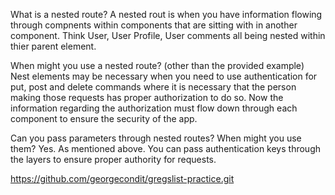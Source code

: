 What is a nested route?
A nested rout is when you have information flowing through compnents within components that are sitting with in another component. Think User, User Profile, User comments all being nested within thier parent element. 

When might you use a nested route? (other than the 
provided example) Nest elements may be necessary when you need to use authentication for put, post and delete commands where it is necessary that the person making those requests has proper authorization to do so. Now the information regarding the authorization must flow down through each component to ensure the security of the app.

Can you pass parameters through nested routes? When might you use them? Yes. As mentioned above. You can pass authentication keys through the layers to ensure proper authority for requests. 

https://github.com/georgecondit/gregslist-practice.git